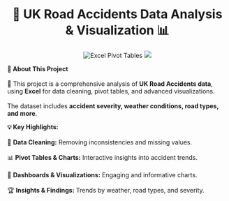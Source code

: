 <h1 align="center">🚗 UK Road Accidents Data Analysis & Visualization 📊</h1>

<p align="center">
    <img src="https://img.shields.io/badge/Excel-Pivot%20Tables-green?style=for-the-badge&logo=microsoft-excel" alt="Excel Pivot Tables">
    <img src="https://img.shields.io/badge/Visualization-Charts-orange?style=for-the-badge">
</p>

<p align="left">

<b>📖 About This Project</b>  
<br>
🚀 This project is a comprehensive analysis of **UK Road Accidents data**, using **Excel** for data cleaning, pivot tables, and advanced visualizations.  
<br>
The dataset includes **accident severity, weather conditions, road types, and more**.  
</p>

<p align="left">

<b>💡 Key Highlights:</b>  
<br>
🧹 **Data Cleaning:** Removing inconsistencies and missing values.  
<br>
📊 **Pivot Tables & Charts:** Interactive insights into accident trends.  
<br>
🎨 **Dashboards & Visualizations:** Engaging and informative charts.  
<br>
🏆 **Insights & Findings:** Trends by weather, road types, and severity.  

</p>
